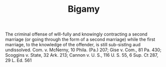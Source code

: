 ---
title: Bigamy
letter: B
permalink: "/definitions/bigamy.html"
body: The criminal offense of wlll-fully and knowingly contracting a second marriage
  (or going through the form of a second marriage) while the first marriage, to the
  knowledge of the offender, is still sub-sistlng aud undissolved. Com. v. McNerny,
  10 Phila. (Pa.) 207; Gise v. Com., 81 Pa. 430; Scoggins v. State, 32 Ark. 213; Cannon
  v. U. S., 116 U. S. 55, 6 Sup. Ct 287, 29 L. Ed. 561
published_at: '2018-07-07'
layout: post
---